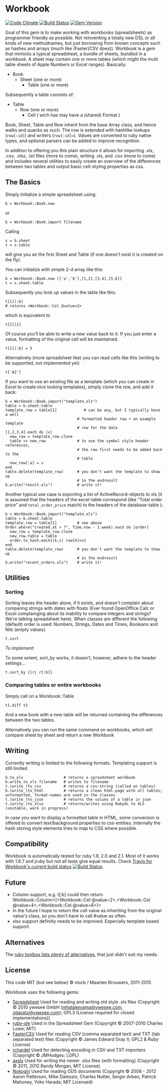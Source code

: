 # Workbook
[![Code Climate](https://codeclimate.com/github/murb/workbook.png)](https://codeclimate.com/github/murb/workbook) [![Build Status](https://travis-ci.org/murb/workbook.svg?branch=master)](https://travis-ci.org/murb/workbook) [![Gem Version](https://badge.fury.io/rb/workbook.svg)](http://badge.fury.io/rb/workbook)

Goal of this gem is to make working with workbooks (spreadsheets) as programmer friendly as possible. Not reinventing a totally new DSL or all kinds of new methodnames, but just borrowing from known concepts such as hashes and arrays (much like (Faster)CSV does)). Workbook is a gem that mimicks a typical spreadsheet, a bundle of sheets, bundled in a *workbook*. A sheet may contain one or more tables (which might the multi table sheets of Apple Numbers or Excel ranges). Basically:

* Book
   * Sheet (one or more)
      * Table (one or more)

Subsequently a table consists of:

* Table
   * Row (one or more)
      * Cell ( wich has may have a (shared) Format )

Book, Sheet, Table and Row inherit from the base Array class, and hence walks and quacks as such. The row is extended with hashlike lookups (`row[:id]`) and writers (`row[:id]=`). Values are converted to ruby native types, and optional parsers can be added to improve recognition.

In addition to offering you this plain structure it allows for importing .xls, .csv, .xlsx, .txt files (more to come), writing .xls, and .csv  (more to come) and includes several utilities to easily create an overview of the differences between two tables and output basic cell-styling properties as css.

## The Basics

Simply initialize a simple spreadsheet using:

    b = Workbook::Book.new

or

    b = Workbook::Book.import filename

Calling

    s = b.sheet
    t = s.table

will give you an the first Sheet and Table (if one doesn't exist it is created on the fly).

You can initialize with simple 2-d array like this:

    b = Workbook::Book.new [['a','b'],[1,2],[3,4],[5,6]]
    t = s.sheet.table

Subsequently you look up values in the table like this:

    t[1][:b]
    # returns <Workbook::Cel @value=2>

which is equivalent to

    t[1][1]

Of course you'll be able to write a new value back to it. If you just enter a value, formatting of the original cell will be maintained.

    t[1][:b] = 5

Alternatively (more spreadsheet like) you can read cells like this (writing to be supported, not implemented yet)

    t['A2']

If you want to use an existing file as a template (which you can create in Excel to create nice looking templates),
simply clone the row, and add it back:

    b = Workbook::Book.import("template.xls")
    table = b.sheet.table
    template_row = table[1]            # can be any, but I typically have a well
                                    # formatted header row + an example template
                                    # row for the data
    [1,2,3,4].each do |v|
      new_row = template_row.clone
      table << new_row              # to use the symbol style header references,
                                    # the row first needs to be added back to the
                                    # table
      new_row[:a] = v
    end
    table.delete(template_row)      # you don't want the template to show up
                                    # in the endresult
    b.write("result.xls")           # write it!

Another typical use case is exporting a list of ActiveRecord-objects to xls (it is assumed that the headers of the excel-table correspond
(like "Total order price" and `total_order_price` match) to the headers of the database-table ):

    b = Workbook::Book.import("template.xls")
    table = b.sheet.table
    template_row = table[1]         # see above
    Order.where("created_at > ?", Time.now - 1.week).each do |order|
      new_row = template_row.clone
      new_row.table = table
      order.to_hash.each{|k,v| row[k]=v}
    end
    table.delete(template_row)      # you don't want the template to show up
                                    # in the endresult
    b.write("recent_orders.xls")    # write it!

## Utilities

### Sorting

Sorting leaves the header alone, if it exists, and doesn't complain about comparing strings with dates with floats (Ever found OpenOffice Calc or Excel complainging about its inability to compare integers and strings? We're talking spreadsheet here). When classes are different the following (default) order is used: Numbers, Strings, Dates and Times, Booleans and Nils (empty values).

    t.sort

*To implement*:

To some extent, sort_by works, it doesn't, however, adhere to the header settings...

    t.sort_by {|r| r[:b]}

### Comparing tables or entire workbooks

Simply call on a Workbook::Table

	t1.diff t2

And a new book with a new table will be returned containing the differences between the two tables.

Alternatively you can run the same command on workbooks, which will compare sheet by sheet and return a new Workbook

## Writing

Currently writing is limited to the following formats. Templating support is still limited.

    b.to_xls                  # returns a spreadsheet workbook
    b.write_to_xls filename   # writes to filename
    t.(write_)to_csv          # returns a csv-string (called on tables)
    b.(write_)to_html         # returns a clean html-page with all tables; unformatted, format-names are used in the classes
    t.(write_)to_json         # returns the values of a table in json
    t.(write_)to_xlsx         # returns/writes using RubyXL to XLS (unstable, work in progress)

In case you want to display a formatted table in HTML, some conversion is offered to convert text/background properties to css-entities. Internally the hash storing style elements tries to map to CSS where possible.

## Compatibility

Workbook is automatically tested for ruby 1.9, 2.0 and 2.1. Most of it works with 1.8.7 and jruby but not all tests give equal results.
Check [Travis for Workbook's current build status](https://travis-ci.org/murb/workbook) [![Build Status](https://travis-ci.org/murb/workbook.svg?branch=master)](https://travis-ci.org/murb/workbook).

## Future

* Column support, e.g. t[:b] could then return Workbook::Column<[<Workbook::Cel @value=2>,<Workbook::Cel @value=4>,<Workbook::Cel @value=6>]>
* In the future I hope to return the cell value as inheriting from the original value's class, so you don't have to call #value as often.
* xlsx support definitly needs to be improved. Especially template based support.

## Alternatives

The [ruby toolbox lists plenty of alternatives](https://www.ruby-toolbox.com/search?utf8=%E2%9C%93&q=spreadsheet), that just didn't suit my needs.

## License

This code MIT (but see below) © murb / Maarten Brouwers, 2011-2015

Workbook uses the following gems:

* [Spreadsheet](https://github.com/zdavatz/spreadsheet) Used for reading and writing old style .xls files (Copyright © 2010 ywesee GmbH (mhatakeyama@ywesee.com, zdavatz@ywesee.com); GPL3 (License required for closed implementations))
* [ruby-ole](http://code.google.com/p/ruby-ole/) Used in the Spreadsheet Gem (Copyright © 2007-2010 Charles Lowe; MIT)
* [FasterCSV](http://fastercsv.rubyforge.org/) Used for reading CSV (comma separated text) and TXT (tab separated text) files (Copyright © James Edward Gray II; GPL2 & Ruby License)
* [rchardet](http://rubyforge.org/projects/rchardet) Used for detecting encoding in CSV and TXT importers (Copyright © JMHodges; LGPL)
* [axslx](https://github.com/randym/axlsx) Used for writing the newer .xlsx files (with formatting) (Copyright © 2011, 2012 Randy Morgan, MIT License)
* [Nokogiri](http://nokogiri.org/) Used for reading ODS documents (Copyright © 2008 - 2012 Aaron Patterson, Mike Dalessio, Charles Nutter, Sergio Arbeo, Patrick Mahoney, Yoko Harada; MIT Licensed)